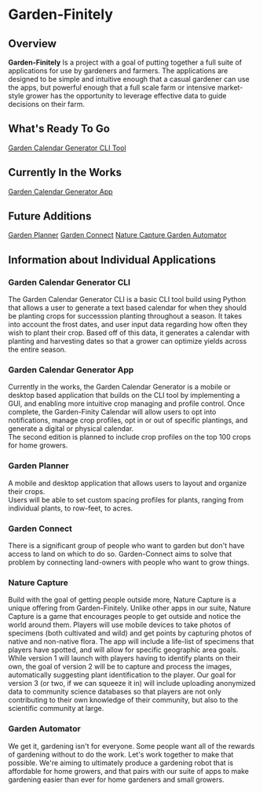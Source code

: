 # Garden-Finitely
## Overview
**Garden-Finitely** Is a project with a goal of putting together a full suite of applications for use by gardeners and farmers.
The applications are designed to be simple and intuitive enough that a casual gardener can use the apps, but powerful enough that a full scale farm or intensive market-style grower has the opportunity to leverage effective data to guide decisions on their farm.

## What's Ready To Go
[Garden Calendar Generator CLI Tool](#garden-calendar-generator-cli)


## Currently In the Works
[Garden Calendar Generator App](#garden-calendar-generator-app)

## Future Additions
[Garden Planner](#garden-planner)
[Garden Connect](#garden-connect)
[Nature Capture ](#nature-capture)
[Garden Automator](#garden-automator)

## Information about Individual Applications
### Garden Calendar Generator CLI
The Garden Calendar Generator CLI is a basic CLI tool build using Python that allows a user to generate a text based calendar for when they should be planting crops for successsion planting throughout a season.
It takes into account the frost dates, and user input data regarding how often they wish to plant their crop.
Based off of this data, it generates a calendar with planting and harvesting dates so that a grower can optimize yields across the entire season.
### Garden Calendar Generator App
Currently in the works, the Garden Calendar Generator is a mobile or desktop based application that builds on the CLI tool by implementing a GUI, and enabling more intuitive crop managing and profile control.
Once complete, the Garden-Finity Calendar will allow users to opt into notifications, manage crop profiles, opt in or out of specific plantings, and generate a digital or physical calendar.  
The second edition is planned to include crop profiles on the top 100 crops for home growers.
### Garden Planner
A mobile and desktop application that allows users to layout and organize their crops.  
Users will be able to set custom spacing profiles for plants, ranging from individual plants, to row-feet, to acres.
### Garden Connect
There is a significant group of people who want to garden but don't have access to land on which to do so.
Garden-Connect aims to solve that problem by connecting land-owners with people who want to grow things.
### Nature Capture
Build with the goal of getting people outside more, Nature Capture is a unique offering from Garden-Finitely.  Unlike other apps in our suite, Nature Capture is a game that encourages people to get outside and notice the world around them.  Players will use mobile devices to take photos of specimens (both cultivated and wild) and get points by capturing photos of native and non-native flora.
The app will include a life-list of specimens that players have spotted, and will allow for specific geographic area goals.
While version 1 will launch with players having to identify plants on their own, the goal of version 2 will be to capture and process the images, automatically suggesting plant identification to the player.
Our goal for version 3 (or two, if we can squeeze it in) will include uploading anonymized data to community science databases so that players are not only contributing to their own knowledge of their community, but also to the scientific community at large.
### Garden Automator
We get it, gardening isn't for everyone. Some people want all of the rewards of gardening without to do the work. 
Let's work together to make that possible.
We're aiming to ultimately produce a gardening robot that is affordable for home growers, and that pairs with our suite of apps to make gardening easier than ever for home gardeners and small growers.
